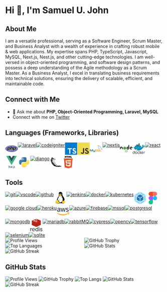 # Hi 👋, I'm Samuel U. John

## About Me
I am a versatile professional, serving as a Software Engineer, Scrum Master, and Business Analyst with a wealth of experience in crafting robust mobile & web applications. My expertise spans PHP, TypeScript, Javascript, MySQL, Next.js, Nest.js, and other cutting-edge technologies. I am well-versed in object-oriented programming, and software design patterns, and possess a deep understanding of the Agile methodology as a Scrum Master. As a Business Analyst, I excel in translating business requirements into technical solutions, ensuring the delivery of scalable, efficient, and maintainable code.

## Connect with Me
- 💬 Ask me about **PHP, Object-Oriented Programming, Laravel, MySQL**
- Connect with me on [Twitter](https://twitter.com/VocettTech)

## Languages (Frameworks, Libraries)
<div style="display:flex; flex-wrap: wrap; max-width: 500px;">
    <a href="https://www.php.net" target="_blank" rel="noreferrer"> <img src="https://raw.githubusercontent.com/devicons/devicon/master/icons/php/php-original.svg" alt="php" width="40" height="40" /> </a>
    <a href="https://laravel.com/" target="_blank" rel="noreferrer"> <img src="https://camo.githubusercontent.com/87aa925d41ded45b0d1378a567f8fa03638cf6397e706b0be4941f7538149da4/68747470733a2f2f63646e2e776f726c64766563746f726c6f676f2e636f6d2f6c6f676f732f6c61726176656c2d322e737667" alt="laravel" width="40" height="40" /> </a>
    <a href="https://cdn.worldvectorlogo.com/logos/codeigniter.svg" target="_blank" rel="noreferrer"> <img src="https://cdn.worldvectorlogo.com/logos/codeigniter.svg" alt="codeigniter" width="40" height="40" /> </a>
    <a href="https://www.typescriptlang.org/" target="_blank" rel="noreferrer"> <img src="https://raw.githubusercontent.com/devicons/devicon/master/icons/typescript/typescript-original.svg" alt="typescript" width="40" height="40" /> </a>
    <a href="https://raw.githubusercontent.com/devicons/devicon/master/icons/javascript/javascript-original.svg" target="_blank" rel="noreferrer"> <img src="https://raw.githubusercontent.com/devicons/devicon/master/icons/javascript/javascript-original.svg" alt="javascript" width="40" height="40" /> </a>
    <a href="https://raw.githubusercontent.com/devicons/devicon/master/icons/mysql/mysql-original-wordmark.svg" target="_blank" rel="noreferrer"> <img src="https://raw.githubusercontent.com/devicons/devicon/master/icons/mysql/mysql-original-wordmark.svg" alt="mysql" width="40" height="40" /> </a>
    <a href="https://cdn.worldvectorlogo.com/logos/nextjs-2.svg" target="_blank" rel="noreferrer"> <img src="https://cdn.worldvectorlogo.com/logos/nextjs-2.svg" alt="nextjs" width="40" height="40" /> </a>
    <a href="https://raw.githubusercontent.com/devicons/devicon/master/icons/nodejs/nodejs-original-wordmark.svg" target="_blank" rel="noreferrer"> <img src="https://raw.githubusercontent.com/devicons/devicon/master/icons/nodejs/nodejs-original-wordmark.svg" alt="nodejs" width="40" height="40" /> </a>
    <a href="https://raw.githubusercontent.com/devicons/devicon/master/icons/docker/docker-original-wordmark.svg" target="_blank" rel="noreferrer"> <img src="https://raw.githubusercontent.com/devicons/devicon/master/icons/docker/docker-original-wordmark.svg" alt="docker" width="40" height="40" /> </a>
    <a href="https://cdn.worldvectorlogo.com/logos/react.svg" target="_blank" rel="noreferrer"> <img src="https://cdn.worldvectorlogo.com/logos/react.svg" alt="react" width="40" height="40" /> </a>
    <a href="https://raw.githubusercontent.com/devicons/devicon/master/icons/vuejs/vuejs-original-wordmark.svg" target="_blank" rel="noreferrer"> <img src="https://raw.githubusercontent.com/devicons/devicon/master/icons/vuejs/vuejs-original-wordmark.svg" alt="vuejs" width="40" height="40" /> </a>
    <a href="https://raw.githubusercontent.com/devicons/devicon/master/icons/python/python-original.svg" target="_blank" rel="noreferrer"> <img src="https://raw.githubusercontent.com/devicons/devicon/master/icons/python/python-original.svg" alt="python" width="40" height="40" /> </a>
    <a href="https://cdn.worldvectorlogo.com/logos/django.svg" target="_blank" rel="noreferrer"> <img src="https://cdn.worldvectorlogo.com/logos/django.svg" alt="django" width="40" height="40" /> </a>
    <a href="https://raw.githubusercontent.com/devicons/devicon/master/icons/flask/flask-original.svg" target="_blank" rel="noreferrer"> <img src="https://raw.githubusercontent.com/devicons/devicon/master/icons/flask/flask-original.svg" alt="flask" width="40" height="40" /> </a>
    <a href="https://raw.githubusercontent.com/devicons/devicon/master/icons/html5/html5-original-wordmark.svg" target="_blank" rel="noreferrer"> <img src="https://raw.githubusercontent.com/devicons/devicon/master/icons/html5/html5-original-wordmark.svg" alt="html5" width="40" height="40" /> </a>
</div>

## Tools
<div style="display:flex; flex-wrap: wrap; max-width: 500px;">
    <a href="https://www.vectorlogo.zone/logos/git-scm/git-scm-icon.svg" target="_blank" rel="noreferrer"> <img src="https://www.vectorlogo.zone/logos/git-scm/git-scm-icon.svg" alt="git" width="40" height="40" /> </a>
    <a href="https://www.vectorlogo.zone/logos/visualstudio_code/visualstudio_code-icon.svg" target="_blank" rel="noreferrer"> <img src="https://www.vectorlogo.zone/logos/visualstudio_code/visualstudio_code-icon.svg" alt="vscode" width="40" height="40" /> </a>
    <a href="https://www.vectorlogo.zone/logos/github/github-icon.svg" target="_blank" rel="noreferrer"> <img src="https://www.vectorlogo.zone/logos/github/github-icon.svg" alt="github" width="40" height="40" /> </a>
    <a href="https://raw.githubusercontent.com/devicons/devicon/master/icons/linux/linux-original.svg" target="_blank" rel="noreferrer"> <img src="https://raw.githubusercontent.com/devicons/devicon/master/icons/linux/linux-original.svg" alt="linux" width="40" height="40" /> </a>
    <a href="https://www.vectorlogo.zone/logos/jenkins/jenkins-icon.svg" target="_blank" rel="noreferrer"> <img src="https://www.vectorlogo.zone/logos/jenkins/jenkins-icon.svg" alt="jenkins" width="40" height="40" /> </a>
    <a href="https://www.vectorlogo.zone/logos/docker/docker-icon.svg" target="_blank" rel="noreferrer"> <img src="https://www.vectorlogo.zone/logos/docker/docker-icon.svg" alt="docker" width="40" height="40" /> </a>
    <a href="https://www.vectorlogo.zone/logos/kubernetes/kubernetes-icon.svg" target="_blank" rel="noreferrer"> <img src="https://www.vectorlogo.zone/logos/kubernetes/kubernetes-icon.svg" alt="kubernetes" width="40" height="40" /> </a>
    <a href="https://raw.githubusercontent.com/devicons/devicon/master/icons/webpack/webpack-original.svg" target="_blank" rel="noreferrer"> <img src="https://raw.githubusercontent.com/devicons/devicon/master/icons/webpack/webpack-original.svg" alt="webpack" width="40" height="40" /> </a>
    <a href="https://www.vectorlogo.zone/logos/figma/figma-original.svg" target="_blank" rel="noreferrer"> <img src="https://raw.githubusercontent.com/devicons/devicon/master/icons/figma/figma-original.svg" alt="figma" width="40" height="40" /> </a>
    <a href="https://www.vectorlogo.zone/logos/google_cloud/google_cloud-icon.svg" target="_blank" rel="noreferrer"> <img src="https://www.vectorlogo.zone/logos/google_cloud/google_cloud-icon.svg" alt="google cloud" width="40" height="40" /> </a>
    <a href="https://www.vectorlogo.zone/logos/heroku/heroku-icon.svg" target="_blank" rel="noreferrer"> <img src="https://www.vectorlogo.zone/logos/heroku/heroku-icon.svg" alt="heroku" width="40" height="40" /> </a>
    <a href="https://www.vectorlogo.zone/logos/aws/aws-icon.svg" target="_blank" rel="noreferrer"> <img src="https://raw.githubusercontent.com/devicons/devicon/master/icons/amazonwebservices/amazonwebservices-original-wordmark.svg" alt="aws" width="40" height="40" /> </a>
    <a href="https://www.vectorlogo.zone/logos/microsoft_azure/microsoft_azure-icon.svg" target="_blank" rel="noreferrer"> <img src="https://www.vectorlogo.zone/logos/microsoft_azure/microsoft_azure-icon.svg" alt="azure" width="40" height="40" /> </a>
    <a href="https://www.vectorlogo.zone/logos/firebase/firebase-icon.svg" target="_blank" rel="noreferrer"> <img src="https://www.vectorlogo.zone/logos/firebase/firebase-icon.svg" alt="firebase" width="40" height="40" /> </a>
    <a href="https://www.vectorlogo.zone/logos/microsoft_sql_server/microsoft_sql_server-icon.svg" target="_blank" rel="noreferrer"> <img src="https://www.svgrepo.com/show/303229/microsoft-sql-server-logo.svg" alt="mssql" width="40" height="40" /> </a>
    <a href="https://www.vectorlogo.zone/logos/postgresql/postgresql-icon.svg" target="_blank" rel="noreferrer"> <img src="https://www.vectorlogo.zone/logos/postgresql/postgresql-icon.svg" alt="postgresql" width="40" height="40" /> </a>
    <a href="https://www.vectorlogo.zone/logos/mongodb/mongodb-icon.svg" target="_blank" rel="noreferrer"> <img src="https://www.vectorlogo.zone/logos/mongodb/mongodb-icon.svg" alt="mongodb" width="40" height="40" /> </a>
    <a href="https://raw.githubusercontent.com/devicons/devicon/master/icons/redis/redis-original-wordmark.svg" target="_blank" rel="noreferrer"> <img src="https://raw.githubusercontent.com/devicons/devicon/master/icons/redis/redis-original-wordmark.svg" alt="redis" width="40" height="40" /> </a>
    <a href="https://www.vectorlogo.zone/logos/mysql/mysql-ar21.svg" target="_blank" rel="noreferrer"> <img src="https://www.vectorlogo.zone/logos/mysql/mysql-ar21.svg" alt="mariadb" width="40" height="40" /> </a>
    <a href="https://www.vectorlogo.zone/logos/rabbitmq/rabbitmq-icon.svg" target="_blank" rel="noreferrer"> <img src="https://www.vectorlogo.zone/logos/rabbitmq/rabbitmq-icon.svg" alt="rabbitMQ" width="40" height="40" /> </a>
    <a href="https://www.cypress.io/" target="_blank" rel="noreferrer"> <img src="https://raw.githubusercontent.com/simple-icons/simple-icons/6e46ec1fc23b60c8fd0d2f2ff46db82e16dbd75f/icons/cypress.svg" alt="cypress" width="40" height="40" /> </a>
    <a href="https://www.vectorlogo.zone/logos/opencv/opencv-ar21.svg" target="_blank" rel="noreferrer"> <img src="https://www.vectorlogo.zone/logos/opencv/opencv-ar21.svg" alt="opencv" width="40" height="40" /> </a>
    <a href="https://www.tensorflow.org" target="_blank" rel="noreferrer"> <img src="https://www.vectorlogo.zone/logos/tensorflow/tensorflow-icon.svg" alt="tensorflow" width="40" height="40" /> </a>
    <a href="https://www.selenium.dev" target="_blank" rel="noreferrer"> <img src="https://raw.githubusercontent.com/detain/svg-logos/780f25886640cef088af994181646db2f6b1a3f8/svg/selenium-logo.svg" alt="selenium" width="40" height="40" /> </a>
    <a href="https://www.vectorlogo.zone/logos/sqlite/sqlite-icon.svg" target="_blank" rel="noreferrer"> <img src="https://www.vectorlogo.zone/logos/sqlite/sqlite-icon.svg" alt="sqlite" width="40" height="40" /> </a>
</div>

<div style="display: flex; flex-wrap: wrap;">
    <div style="flex: 1 1 50%;">
        <img src="https://komarev.com/ghpvc/?username=jayes23&label=Profile%20views&color=0e75b6&style=flat" alt="Profile Views">
    </div>
    <div style="flex: 1 1 50%;">
        <img src="https://github-profile-trophy.vercel.app/?username=jayes23" alt="GitHub Trophy">
    </div>
    <div style="flex: 1 1 50%;">
        <img src="https://github-readme-stats.vercel.app/api/top-langs?username=jayes23&show_icons=true&locale=en&layout=compact" alt="Top Languages">
    </div>
    <div style="flex: 1 1 50%;">
        <img src="https://github-readme-stats.vercel.app/api?username=jayes23&show_icons=true&locale=en" alt="GitHub Stats">
    </div>
    <div style="flex: 1 1 100%;">
        <img src="https://github-readme-streak-stats.herokuapp.com/?user=jayes23" alt="GitHub Streak">
    </div>
</div>


## GitHub Stats
![Profile Views](https://komarev.com/ghpvc/?username=jayes23&label=Profile%20views&color=0e75b6&style=flat)
![GitHub Trophy](https://github-profile-trophy.vercel.app/?username=jayes23)
![Top Langs](https://github-readme-stats.vercel.app/api/top-langs?username=jayes23&show_icons=true&locale=en&layout=compact)
![GitHub Stats](https://github-readme-stats.vercel.app/api?username=jayes23&show_icons=true&locale=en)
![GitHub Streak](https://github-readme-streak-stats.herokuapp.com/?user=jayes23)
